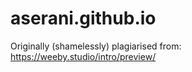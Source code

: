 # aserani.github.io

Originally (shamelessly) plagiarised from:
https://weeby.studio/intro/preview/
